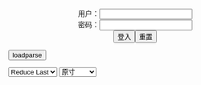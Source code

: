 <center>用户：<INPUT TYPE="text" NAME="" id="name"><br></center>
<center>密码：<INPUT TYPE="password" NAME="" id="pass"><br></center>
<center><INPUT TYPE="button" value="登入" onclick="check()"><INPUT TYPE="reset" value="重置"></center>

<div style="display: none" id="mdm" name="dmd">
  <button onclick="location.reload()">Cover 0</button>
</div>

<button style="display: none" name="dmd" onclick="toggleb()">toggle</button>
<button onclick="loadparse()">loadparse</button>

<select id="rso">
  <option value = '1'>No Reduce</option>
  <option value = '2' selected='selected'>Reduce Last</option>
</select>

<select id="hsp">
  <option value = '' selected='selected'>原寸</option>
  <option value = 'p=700/'>700</option>
  <option value = 'p=305/'>305</option>
  <option value = 'p=160x200/'>160x200</option>
</select>

<br>
<div style="display: none" id="mdc" name="dmd">
</div>

<pre style="display: none" id = "raw">
<!-- 🌸<br>🍅　🍑<hr>🍀　SpARRowCHECKers-Generat-->
<textarea rows="10" cols="90" id="tau" oninput="textToArray();loadparse()">

https://static5.hentai-cosplays.com/upload/20211209/251/256345/p=700/55.jpg
https://static5.hentai-cosplays.com/upload/20210927/240/244840/p=700/40.jpg
https://static7.hentai-cosplays.com/upload/20220301/291/297295/p=700/23.jpg
https://static7.hentai-cosplays.com/upload/20220308/292/298132/p=700/24.jpg
https://static6.hentai-cosplays.com/upload/20220105/272/278005/p=700/27.jpg
https://static6.hentai-cosplays.com/upload/20220109/274/280541/p=700/29.jpg
https://static6.hentai-cosplays.com/upload/20220103/270/276434/p=700/28.jpg
https://static6.hentai-cosplays.com/upload/20211228/266/271832/p=700/72.jpg

</textarea><br><!-- 🍀<br>🍑　🍅<hr>🌸 -->

<textarea rows="30" cols="100" id="tar" oninput="loadparse()">

Byoru - Cyber Makima 3 - エロコスプレ
https://ja.hentai-cosplays.com/image/byoru-cyber-makima-3/

https://static5.hentai-cosplays.com/upload/20211209/251/256345/56.gif
https://static5.hentai-cosplays.com/upload/20211209/251/256345/57.gif
https://static5.hentai-cosplays.com/upload/20211209/251/256345/p=700/55.jpg

<font size="1" style="color:#DCDCDC">2022-03-14</font>

Byoru -Mama Jiangshi - Minamoto no Raiko 3 - エロコスプレ
https://ja.hentai-cosplays.com/image/byoru-mama-jiangshi-minamoto-no-raiko-3/

https://static5.hentai-cosplays.com/upload/20210927/240/244840/p=700/40.jpg

<font size="1" style="color:#DCDCDC">2022-03-14</font>

Byoru -Leifang Halloween 3 - エロコスプレ
https://ja.hentai-cosplays.com/image/byoru-leifang-halloween-3/

https://static7.hentai-cosplays.com/upload/20220301/291/297295/p=700/23.jpg

<font size="1" style="color:#DCDCDC">2022-03-14</font>

[My Dress-Up Darling][Marin Kitagawa] Bikini - Byoru - エロコスプレ
https://ja.hentai-cosplays.com/image/my-dress-up-darlingmarin-kitagawa-bikini-byoru/

https://static7.hentai-cosplays.com/upload/20220308/292/298132/p=700/24.jpg

<font size="1" style="color:#DCDCDC">2022-03-11</font>

<font size="2"><b>
Byoru - Hinata - エロコスプレ</b></font><br>
https://ja.hentai-cosplays.com/image/byoru-hinata/

https://static6.hentai-cosplays.com/upload/20220105/272/278005/p=700/27.jpg

<font size="1" style="color:#DCDCDC"><b>2022/1/10 上午10:17:39</b></font><br>

<font size="2"><b>
Byoru – Hinata Akatsuki - エロコスプレ</b></font><br>
https://ja.hentai-cosplays.com/image/byoru--hinata-akatsuki/

https://static6.hentai-cosplays.com/upload/20220109/274/280541/p=700/29.jpg

<font size="1" style="color:#DCDCDC"><b>2022/1/10 上午10:20:05</b></font><br>

<font size="2"><b>
Byoru - Choco Yuzuki - エロコスプレ</b></font><br>
https://ja.hentai-cosplays.com/image/byoru-choco-yuzuki/

https://static6.hentai-cosplays.com/upload/20220103/270/276434/p=700/28.jpg

<font size="1" style="color:#DCDCDC"><b>2022/1/10 上午10:22:55</b></font><br>

<font size="2"><b>
Byoru - Raiden Shogun - エロコスプレ</b></font><br>
https://ja.hentai-cosplays.com/image/byoru-raiden-shogun-1/

https://static6.hentai-cosplays.com/upload/20211228/266/271832/p=700/72.jpg

<font size="1" style="color:#DCDCDC"><b>2022/1/10 上午10:22:10</b></font><br>

</textarea>
</pre>

<script src="https://cdn.jsdelivr.net/npm/jquery@3.5.1/dist/jquery.min.js"></script>

<link rel="stylesheet" href="https://cdn.jsdelivr.net/gh/fancyapps/fancybox@3.5.7/dist/jquery.fancybox.min.css" />
<script src="https://cdn.jsdelivr.net/gh/fancyapps/fancybox@3.5.7/dist/jquery.fancybox.min.js"></script>

<script type="text/javascript">

var __urlRegex = /(\b(https?|ftp|file):\/\/[-A-Z0-9+&@#\/%?=~_|!:,.;]*[-A-Z0-9+&@#\/%=~_|])/ig;
var __imgRegex = /\.(?:jpe?g|gif|png)$/i;

textToArray();
loadparse();

function parseURL($string){

    var exp = __urlRegex;
    return $string.replace(exp,function(match){
            __imgRegex.lastIndex=0;
            if(__imgRegex.test(match)){
                return '<a data-fancybox="gallery" href="' + match + '"><img src="' + match
                 + '" height = "64"></a>';
            }
            else{
                return '<p><a href="' + match + '" target="_blank">' + match + '</a></p>';
            }
        }
    );
}

function textToArray(){
  var textArea = document.getElementById("tau");
  var arrayFromTextArea = textArea.value.split(String.fromCharCode(10));
  for ( var i = 0; i < arrayFromTextArea.length; i++ ) {
    generateM(arrayFromTextArea[i]);
  }
}

function generateM(url) {
  mdm.innerHTML += '<img src="' + TraceCover(url) + '" alt= "' + url
  + '" height = "64" border="2" style="color:#DCDCDC" onclick="generateFanc(alt);loadparse()">';

}

function TraceCover(url) {
  var SegmentArr = url.split('/');

  var Extens = SegmentArr.slice(-1).join().split('.').pop();
  var SegmentCount = SegmentArr.length - 2;

  var TopHalf = SegmentArr.slice(0,SegmentCount).join('/');

  return TopHalf + '/p=160x200/1.' + Extens + '\n';

}

function generateFanc(url) {
  var SegmentArr = url.split('/');
  var GeneratCount = SegmentArr.slice(-1).join().split('.').shift();
  var Extens = SegmentArr.slice(-1).join().split('.').pop();
  var SegmentCount = SegmentArr.length;
  var ReduceSegments = document.getElementById('rso').value;
  var HentaiSizeP = document.getElementById('hsp').value;
  var TopHalf = SegmentArr.slice(0,SegmentCount - ReduceSegments).join('/');
  tar.innerHTML = '';

  for (var j = 1; j <= GeneratCount; j++) {
    tar.innerHTML += TopHalf + '/' + HentaiSizeP + j + '.' + Extens + '\n';
  }
}

function loadparse() {
  mdc.innerHTML = parseURL(tar.value);
}

function check(){
  var name=document.getElementById("name").value;
  var pass=document.getElementById("pass").value;
  if(name==!/[^\s]/.test(new Date().getTime()) && pass==String.fromCharCode(window.atob("MTIx"))){
    var nd = document.getElementsByName("dmd");
    for (var i = 0; i <= nd.length; i++) {
      nd[i].style.display = "";
      }
      }else{
      }
}

function toggleb() {
  var x = document.getElementById("raw");
  if (x.style.display === "none") {
    x.style.display = "";
  } else {
    x.style.display = "none";
  }
}

</script>
